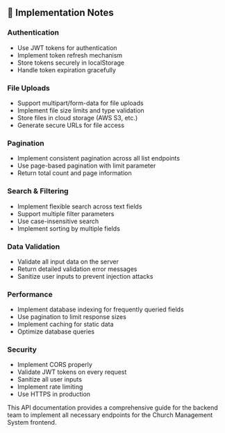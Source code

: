 ## 📝 Implementation Notes

### Authentication
- Use JWT tokens for authentication
- Implement token refresh mechanism
- Store tokens securely in localStorage
- Handle token expiration gracefully

### File Uploads
- Support multipart/form-data for file uploads
- Implement file size limits and type validation
- Store files in cloud storage (AWS S3, etc.)
- Generate secure URLs for file access

### Pagination
- Implement consistent pagination across all list endpoints
- Use page-based pagination with limit parameter
- Return total count and page information

### Search & Filtering
- Implement flexible search across text fields
- Support multiple filter parameters
- Use case-insensitive search
- Implement sorting by multiple fields

### Data Validation
- Validate all input data on the server
- Return detailed validation error messages
- Sanitize user inputs to prevent injection attacks

### Performance
- Implement database indexing for frequently queried fields
- Use pagination to limit response sizes
- Implement caching for static data
- Optimize database queries

### Security
- Implement CORS properly
- Validate JWT tokens on every request
- Sanitize all user inputs
- Implement rate limiting
- Use HTTPS in production

This API documentation provides a comprehensive guide for the backend team to implement all necessary endpoints for the Church Management System frontend.